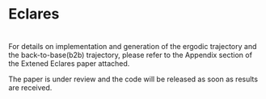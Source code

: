 # Eclares
# 
For details on implementation and generation of the ergodic trajectory and the back-to-base(b2b) trajectory, please refer to the Appendix section of the Extened Eclares paper attached.

The paper is under review and the code will be released as soon as results are received.
